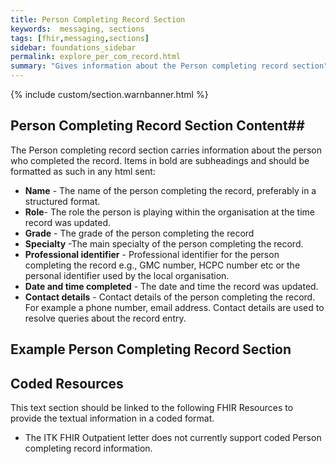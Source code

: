 ```yaml
---
title: Person Completing Record Section
keywords:  messaging, sections
tags: [fhir,messaging,sections]
sidebar: foundations_sidebar
permalink: explore_per_com_record.html
summary: "Gives information about the Person completing record section"
---
```


{% include custom/section.warnbanner.html %}

## Person Completing Record Section Content##
The Person completing record section carries information about the person who completed the record. Items in bold are subheadings and should be formatted as such in any html sent:

- **Name** - The name of the person completing the record, preferably in a structured format.
- **Role**- The role the person is playing within the organisation at the time record was updated.
- **Grade** - The grade of the person completing the record
- **Specialty** -The main specialty of the person completing the record.
- **Professional identifier** - Professional identifier for the person completing the record e.g., GMC number, HCPC number etc or the personal identifier used by the local organisation.
- **Date and time completed** -	The date and time the record was updated.
- **Contact details** -	Contact details of the person completing the record. For example a phone number, email address. Contact details are used to resolve queries about the record entry.



## Example Person Completing Record Section ##

<script src="https://gist.github.com/IOPS-DEV/4eceababbca389067cde4aefd2d61cde.js"></script>

## Coded Resources ##

This text section should be linked to the following FHIR Resources to provide the textual information in a coded format.

- The ITK FHIR Outpatient letter does not currently support coded Person completing record information.







